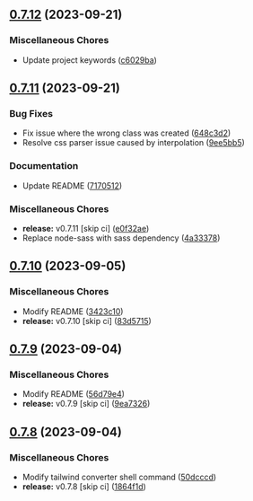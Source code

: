 ## [0.7.12](https://github.com/youthfulhps/tailwind-converter/compare/v0.7.11...v0.7.12) (2023-09-21)


### Miscellaneous Chores

* Update project keywords ([c6029ba](https://github.com/youthfulhps/tailwind-converter/commit/c6029ba26bb39f3ede5a68d70eb55b016d69385e))

## [0.7.11](https://github.com/youthfulhps/tailwind-converter/compare/v0.7.10...v0.7.11) (2023-09-21)


### Bug Fixes

* Fix issue where the wrong class was created ([648c3d2](https://github.com/youthfulhps/tailwind-converter/commit/648c3d2a49ae0141b7cb7cee6be6692f019cd301))
* Resolve css parser issue caused by interpolation ([9ee5bb5](https://github.com/youthfulhps/tailwind-converter/commit/9ee5bb5d4c0d9ead4170cd94fb7da151e8611747))


### Documentation

* Update README ([7170512](https://github.com/youthfulhps/tailwind-converter/commit/71705125def4146377866fd029a0a6dee7ae25ad))


### Miscellaneous Chores

* **release:** v0.7.11 [skip ci] ([e0f32ae](https://github.com/youthfulhps/tailwind-converter/commit/e0f32ae61bf6c65462eb54137759e27f73673db9))
* Replace node-sass with sass dependency ([4a33378](https://github.com/youthfulhps/tailwind-converter/commit/4a33378c631b566848c97fe719069709492b67c6))

## [0.7.10](https://github.com/youthfulhps/tailwind-converter/compare/v0.7.9...v0.7.10) (2023-09-05)


### Miscellaneous Chores

* Modify README ([3423c10](https://github.com/youthfulhps/tailwind-converter/commit/3423c10b19e3c9a9d036d376d9930063ae5c0907))
* **release:** v0.7.10 [skip ci] ([83d5715](https://github.com/youthfulhps/tailwind-converter/commit/83d57154224e8bf68430f92bcde65eb4818d6e0f))

## [0.7.9](https://github.com/youthfulhps/tailwind-converter/compare/v0.7.8...v0.7.9) (2023-09-04)


### Miscellaneous Chores

* Modify README ([56d79e4](https://github.com/youthfulhps/tailwind-converter/commit/56d79e45039a49e9e097d03ef51372a6cac76fff))
* **release:** v0.7.9 [skip ci] ([9ea7326](https://github.com/youthfulhps/tailwind-converter/commit/9ea73269b77ee8b2323ec36dce13727155dfc751))

## [0.7.8](https://github.com/youthfulhps/tailwind-converter/compare/v0.7.7...v0.7.8) (2023-09-04)


### Miscellaneous Chores

* Modify tailwind converter shell command ([50dcccd](https://github.com/youthfulhps/tailwind-converter/commit/50dcccd1fee198d39f53ddb3b5b182a83bff552e))
* **release:** v0.7.8 [skip ci] ([1864f1d](https://github.com/youthfulhps/tailwind-converter/commit/1864f1d45a780ac8c45a15f6d43fda58da04909b))

